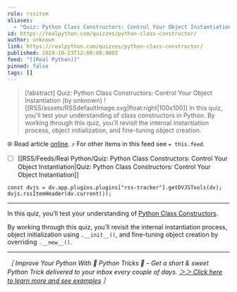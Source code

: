 ```yaml
---
role: rssitem
aliases:
  - "Quiz: Python Class Constructors: Control Your Object Instantiation"
id: https://realpython.com/quizzes/python-class-constructor/
author: unknown
link: https://realpython.com/quizzes/python-class-constructor/
published: 2024-10-23T12:00:00.000Z
feed: "[[Real Python]]"
pinned: false
tags: []
---
```


> [!abstract] Quiz: Python Class Constructors: Control Your Object Instantiation (by unknown)
> ![[RSS/assets/RSSdefaultImage.svg|float:right|100x100]] In this quiz, you'll test your understanding of class constructors in Python. By working through this quiz, you'll revisit the internal instantiation process, object initialization, and fine-tuning object creation.

🌐 Read article [online](https://realpython.com/quizzes/python-class-constructor/). ⤴ For other items in this feed see `= this.feed`.

- [ ] [[RSS/Feeds/Real Python/Quiz꞉ Python Class Constructors꞉ Control Your Object Instantiation|Quiz꞉ Python Class Constructors꞉ Control Your Object Instantiation]]

~~~dataviewjs
const dvjs = dv.app.plugins.plugins["rss-tracker"].getDVJSTools(dv);
dvjs.rssItemHeader(dv.current());
~~~

- - -

In this quiz, you’ll test your understanding of [Python Class Constructors](https://realpython.com/python-class-constructor/).

By working through this quiz, you’ll revisit the internal instantiation process, object initialization using `.__init__()`, and fine-tuning object creation by overriding `.__new__()`.

---

_［ Improve Your Python With 🐍 Python Tricks 💌 – Get a short & sweet Python Trick delivered to your inbox every couple of days. [＞＞ Click here to learn more and see examples](https://realpython.com/python-tricks/?utm_source=realpython&utm_medium=rss&utm_campaign=footer) ］_